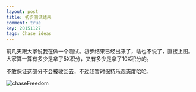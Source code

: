 ```yaml
---
layout: post
title: 初步测试结果
comment: true
key: 20151127
tags: Chase ideas
---
```


前几天跟大家说我在做一个测试。初步结果已经出来了，啥也不说了，直接上图。大家算一算有多少是拿了5X积分，又有多少是拿了10X积分的。

不敢保证这部分不会被收回去，不过我暂时保持乐观态度哈哈。


![chaseFreedom](https://willguxy.files.wordpress.com/2015/11/chasefreedom.png)
